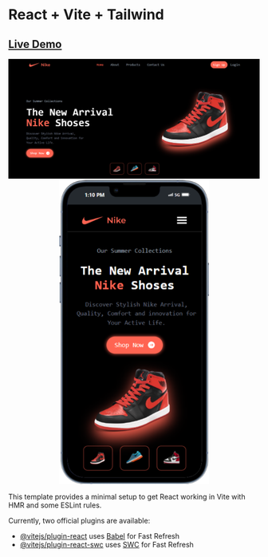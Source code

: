 # React + Vite + Tailwind  
## [Live Demo](https://nike-website-clone-v3.vercel.app/)  

<img src="/src/Assets/Nike Website.png" />

<div align="center">
  <img src="/src/Assets/Nike Website Mobile.png" width="300px" />
</div>

This template provides a minimal setup to get React working in Vite with HMR and some ESLint rules.

Currently, two official plugins are available:

- [@vitejs/plugin-react](https://github.com/vitejs/vite-plugin-react/blob/main/packages/plugin-react/README.md) uses [Babel](https://babeljs.io/) for Fast Refresh
- [@vitejs/plugin-react-swc](https://github.com/vitejs/vite-plugin-react-swc) uses [SWC](https://swc.rs/) for Fast Refresh  
